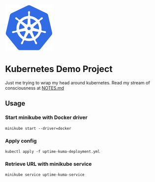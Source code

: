 <img src="/k8s-logo.png" height=150>

# Kubernetes Demo Project
Just me trying to wrap my head around kubernetes. Read my stream of consciousness at [NOTES.md](/NOTES.md)

## Usage
### Start minikube with Docker driver
```
minikube start --driver=docker
```
### Apply config
```
kubectl apply -f uptime-kuma-deployment.yml
```
### Retrieve URL with minikube service
```
minikube service uptime-kuma-service
```